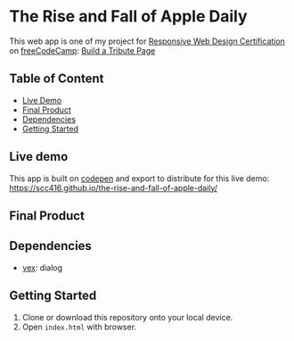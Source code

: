 # The Rise and Fall of Apple Daily
This web app is one of my project for [Responsive Web Design Certification](https://www.freecodecamp.org/learn/responsive-web-design/) on [freeCodeCamp](https://www.freecodecamp.org/): [Build a Tribute Page](https://www.freecodecamp.org/learn/responsive-web-design/responsive-web-design-projects/build-a-tribute-page)

## Table of Content
- [Live Demo](#live-demo)
- [Final Product](#final-product)
- [Dependencies](#dependencies)
- [Getting Started](#getting-started)

## Live demo
This app is built on [codepen](https://codepen.io/) and export to distribute for this live demo:  
https://scc416.github.io/the-rise-and-fall-of-apple-daily/

## Final Product


## Dependencies
- [vex](https://github.hubspot.com/vex/docs/welcome/): dialog

## Getting Started
1. Clone or download this repository onto your local device.
2. Open `index.html` with browser.